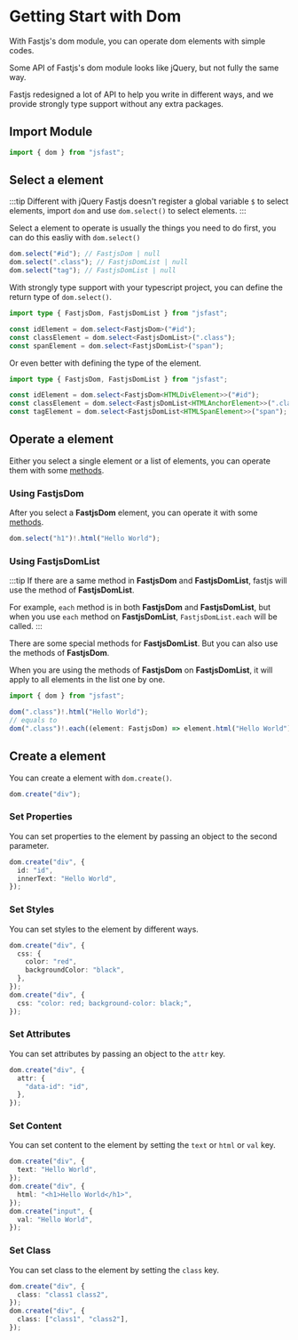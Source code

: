 # Getting Start with Dom

With Fastjs's dom module, you can operate dom elements with simple codes.

Some API of Fastjs's dom module looks like jQuery, but not fully the same way.

Fastjs redesigned a lot of API to help you write in different ways, and we provide strongly type support without any extra packages.

## Import Module

```typescript
import { dom } from "jsfast";
```

## Select a element

:::tip Different with jQuery
Fastjs doesn't register a global variable `$` to select elements, import `dom` and use `dom.select()` to select elements.
:::

Select a element to operate is usually the things you need to do first, you can do this easliy with `dom.select()`

```typescript
dom.select("#id"); // FastjsDom | null
dom.select(".class"); // FastjsDomList | null
dom.select("tag"); // FastjsDomList | null
```

With strongly type support with your typescript project, you can define the return type of `dom.select()`.

```typescript
import type { FastjsDom, FastjsDomList } from "jsfast";

const idElement = dom.select<FastjsDom>("#id");
const classElement = dom.select<FastjsDomList>(".class");
const spanElement = dom.select<FastjsDomList>("span");
```

Or even better with defining the type of the element.

```typescript
import type { FastjsDom, FastjsDomList } from "jsfast";

const idElement = dom.select<FastjsDom<HTMLDivElement>>("#id");
const classElement = dom.select<FastjsDomList<HTMLAnchorElement>>(".class");
const tagElement = dom.select<FastjsDomList<HTMLSpanElement>>("span");
```

## Operate a element

Either you select a single element or a list of elements, you can operate them with some [methods](./api.md).

### Using FastjsDom

After you select a **FastjsDom** element, you can operate it with some [methods](./api.md).

```typescript
dom.select("h1")!.html("Hello World");
```

### Using FastjsDomList

:::tip
If there are a same method in **FastjsDom** and **FastjsDomList**, fastjs will use the method of **FastjsDomList**.

For example, `each` method is in both **FastjsDom** and **FastjsDomList**, but when you use `each` method on **FastjsDomList**, `FastjsDomList.each` will be called.
:::

There are some special methods for **FastjsDomList**. But you can also use the methods of **FastjsDom**.

When you are using the methods of **FastjsDom** on **FastjsDomList**, it will apply to all elements in the list one by one.

```typescript
import { dom } from "jsfast";

dom(".class")!.html("Hello World");
// equals to
dom(".class")!.each((element: FastjsDom) => element.html("Hello World"));
```

## Create a element

You can create a element with `dom.create()`.

```typescript
dom.create("div");
```

### Set Properties

You can set properties to the element by passing an object to the second parameter.

```typescript
dom.create("div", {
  id: "id",
  innerText: "Hello World",
});
```

### Set Styles

You can set styles to the element by different ways.

```typescript
dom.create("div", {
  css: {
    color: "red",
    backgroundColor: "black",
  },
});
dom.create("div", {
  css: "color: red; background-color: black;",
});
```

### Set Attributes

You can set attributes by passing an object to the `attr` key.

```typescript
dom.create("div", {
  attr: {
    "data-id": "id",
  },
});
```

### Set Content

You can set content to the element by setting the `text` or `html` or `val` key.

```typescript
dom.create("div", {
  text: "Hello World",
});
dom.create("div", {
  html: "<h1>Hello World</h1>",
});
dom.create("input", {
  val: "Hello World",
});
```

### Set Class

You can set class to the element by setting the `class` key.

```typescript
dom.create("div", {
  class: "class1 class2",
});
dom.create("div", {
  class: ["class1", "class2"],
});
```
